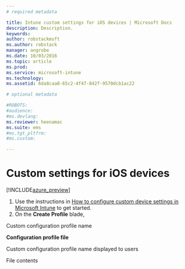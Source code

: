 ```yaml
---
# required metadata

title: Intune custom settings for iOS devices | Microsoft Docs
description: Description.
keywords:
author: robstackmsft
ms.author: robstack
manager: angrobe
ms.date: 10/03/2016
ms.topic: article
ms.prod:
ms.service: microsoft-intune
ms.technology:
ms.assetid: 6da8caa8-65c2-4f47-842f-9570dcb1ac22

# optional metadata

#ROBOTS:
#audience:
#ms.devlang:
ms.reviewer: heenamac
ms.suite: ems
#ms.tgt_pltfrm:
#ms.custom:

---
```


# Custom settings for iOS devices

[!INCLUDE[azure_preview](../includes/azure_preview.md)]

1. Use the instructions in [How to configure custom device settings in Microsoft Intune](how-to-configure-custom-settings.md) to get started.
2. On the **Create Profile** blade,

Custom configuration profile name


**Configuration profile file**

Custom configuration profile name displayed to users

File contents


